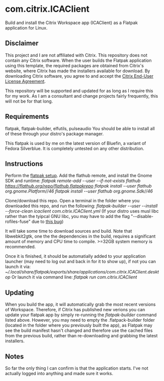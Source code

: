 # com.citrix.ICAClient
Build and install the Citrix Workspace app (ICAClient) as a Flatpak application for Linux.

## Disclaimer
This project and I are not affiliated with Citrix. This repository does not contain any Citrix software. When the user builds the Flatpak application using this template, the required packages are obtained from Citrix's website, where Citrix has made the installers available for download. By downloading Citrix software, you agree to and accept the [Citrix End-User License Agreement](https://www.cloud.com/content/dam/cloud/documents/legal/end-user-agreement.pdf).

This repository will be supported and updated for as long as I require this for my work. As I am a consultant and change projects fairly frequently, this will not be for that long.

## Requirements
flatpak, flatpak-builder, elfutils, pulseaudio
You should be able to install all of these through your distro's package manager.

This flatpak is used by me on the latest version of Bluefin, a variant of Fedora Silverblue. It is completely untested on any other distribution.

## Instructions
Perform the [flatpak setup](https://flatpak.org/setup/).
Add the flathub remote, and install the Gnome SDK and runtime:
*flatpak remote-add --user --if-not-exists flathub https://flathub.org/repo/flathub.flatpakrepo
flatpak install --user flathub org.gnome.Platform//46
flatpak install --user flathub org.gnome.Sdk//46*

Clone/download this repo. Open a terminal in the folder where you downloaded this repo, and run the following:
*flatpak-builder --user --install --force-clean icaclient com.citrix.ICAClient.yml*
(If your distro uses musl libc rather than the tyipcal GNU libc, you may have to add the flag "--disable-rofiles-fuse" due to [this bug](https://github.com/flatpak/flatpak-builder/issues/329))

It will take some time to download sources and build. Note that libwebkit2gtk, one the the dependencies in the build, requires a significant amount of memory and CPU time to compile. >=32GB system memory is recommended.

Once it is finished, it should be automatially added to your application launcher (may need to log out and back in for it to show up), if not you can launch it via:
*~/.local/share/flatpak/exports/share/applications/com.citrix.ICAClient.desktop*
Or launch it via command line:
*flatpak run com.citrix.ICAClient*

## Updating
When you build the app, it will automatically grab the most recent versions of Workspace. Therefore, if Citrix has published new verions you can update your flatpak app by simply re-running the *flatpak-builder* command listed above. However, you may need to empty the .flatpack-builder folder (located in the folder where you previously built the app), as Flatpak may see the build manifest hasn't changed and therefore use the cached files from the previous build, rather than re-downloading and grabbing the latest installers.

## Notes
So far the only thing I can confirm is that the application starts. I've not actually logged into anything and made sure it works.
